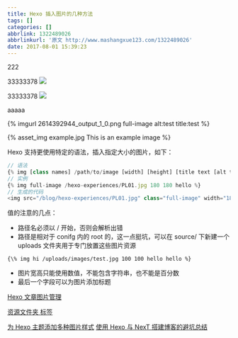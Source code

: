 ```yaml
---
title: Hexo 插入图片的几种方法
tags: []
categories: []
abbrlink: 1322489026
abbrlinkurl: '原文 http://www.mashangxue123.com/1322489026'
date: 2017-08-01 15:39:23
---
```


222

33333378
![](2614392944_output_1_0.png)

33333378
![](2614392944_output_1_0.png)

aaaaa

{% imgurl 2614392944_output_1_0.png full-image alt:test title:test %}

{% asset_img example.jpg This is an example image %}


Hexo 支持更使用特定的语法，插入指定大小的图片，如下：

```js
// 语法
{% img [class names] /path/to/image [width] [height] [title text [alt text]] %}
// 实例
{% img full-image /hexo-experiences/PL01.jpg 180 180 hello %}
// 生成的代码
<img src="/blog/hexo-experiences/PL01.jpg" class="full-image" width="180" height="180" title="hello">

```
值的注意的几点：

- 路径名必须以 / 开始，否则会解析出错
- 路径是相对于 conifg 内的 root 的，这一点挺坑，可以在 source/ 下新建一个 uploads 文件夹用于专门放置这些图片资源
```
{\% img hi /uploads/images/test.jpg 100 100 hello hello %}

```
- 图片宽高只能使用数值，不能包含字符串，也不能是百分数
- 最后一个字段可以为图片添加标题


[Hexo 文章图片管理](https://rainylog.com/post/hexo-post-image-manage/)

[资源文件夹 标签](https://hexo.io/zh-cn/docs/asset-folders.html)

[为 Hexo 主题添加多种图片样式](http://wuchong.me/blog/2014/12/13/hexo-theme-creating-image-styles/)
[使用 Hexo 与 NexT 搭建博客的避坑总结](http://yangfch3.com/2016/05/08/hexo-experiences/)